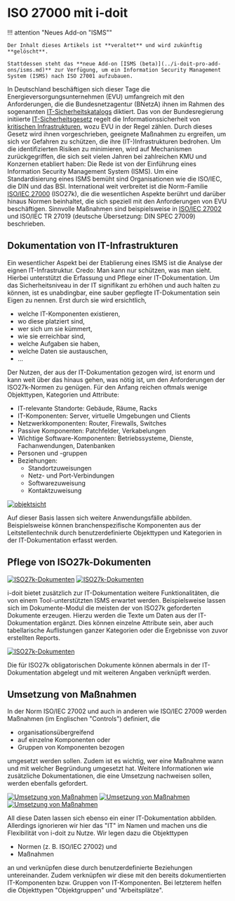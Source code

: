 # ISO 27000 mit i-doit

!!! attention "Neues Add-on "ISMS""

    Der Inhalt dieses Artikels ist **veraltet** und wird zukünftig **gelöscht**.

    Stattdessen steht das **neue Add-on [ISMS (beta)](../i-doit-pro-add-ons/isms.md)** zur Verfügung, um ein Information Security Management System (ISMS) nach ISO 27001 aufzubauen.

In Deutschland beschäftigen sich dieser Tage die Energieversorgungsunternehmen (EVU) umfangreich mit den Anforderungen, die die Bundesnetzagentur (BNetzA) ihnen im Rahmen des sogenannten [IT-Sicherheitskatalogs](https://www.bundesnetzagentur.de/DE/Sachgebiete/ElektrizitaetundGas/Unternehmen_Institutionen/Versorgungssicherheit/IT_Sicherheit/IT_Sicherheit.html) diktiert. Das von der Bundesregierung initiierte [IT-Sicherheitsgesetz](https://www.secupedia.info/wiki/IT-Sicherheitsgesetz) regelt die Informationssicherheit von [kritischen Infrastrukturen](https://www.kritis.bund.de/SubSites/Kritis/DE/Einfuehrung/einfuehrung_node.html), wozu EVU in der Regel zählen. Durch dieses Gesetz wird ihnen vorgeschrieben, geeignete Maßnahmen zu ergreifen, um sich vor Gefahren zu schützen, die ihre (IT-)Infrastrukturen bedrohen. Um die identifizierten Risiken zu minimieren, wird auf Mechanismen zurückgegriffen, die sich seit vielen Jahren bei zahlreichen KMU und Konzernen etabliert haben: Die Rede ist von der Einführung eines Information Security Management System (ISMS). Um eine Standardisierung eines ISMS bemüht sind Organisationen wie die ISO/IEC, die DIN und das BSI. International weit verbreitet ist die Norm-Familie [ISO/IEC 27000](https://de.wikipedia.org/wiki/ISO/IEC_27000-Reihe) (ISO27k), die die wesentlichen Aspekte berührt und darüber hinaus Normen beinhaltet, die sich speziell mit den Anforderungen von EVU beschäftigen. Sinnvolle Maßnahmen sind beispielsweise in [ISO/IEC 27002](https://de.wikipedia.org/wiki/ISO/IEC_27002) und ISO/IEC TR 27019 (deutsche Übersetzung: DIN SPEC 27009) beschrieben.

Dokumentation von IT-Infrastrukturen
------------------------------------

Ein wesentlicher Aspekt bei der Etablierung eines ISMS ist die Analyse der eignen IT-Infrastruktur. Credo: Man kann nur schützen, was man sieht. Hierbei unterstützt die Erfassung und Pflege einer IT-Dokumentation. Um das Sicherheitsniveau in der IT signifikant zu erhöhen und auch halten zu können, ist es unabdingbar, eine sauber gepflegte IT-Dokumentation sein Eigen zu nennen. Erst durch sie wird ersichtlich,

*   welche IT-Komponenten existieren,
*   wo diese platziert sind,
*   wer sich um sie kümmert,
*   wie sie erreichbar sind,
*   welche Aufgaben sie haben,
*   welche Daten sie austauschen,
*   …

Der Nutzen, der aus der IT-Dokumentation gezogen wird, ist enorm und kann weit über das hinaus gehen, was nötig ist, um den Anforderungen der ISO27k-Normen zu genügen. Für den Anfang reichen oftmals wenige Objekttypen, Kategorien und Attribute:

*   IT-relevante Standorte: Gebäude, Räume, Racks
*   IT-Komponenten: Server, virtuelle Umgebungen und Clients
*   Netzwerkkomponenten: Router, Firewalls, Switches
*   Passive Komponenten: Patchfelder, Verkabelungen
*   Wichtige Software-Komponenten: Betriebssysteme, Dienste, Fachanwendungen, Datenbanken
*   Personen und -gruppen
*   Beziehungen:
    *   Standortzuweisungen
    *   Netz- und Port-Verbindungen
    *   Softwarezuweisung
    *   Kontaktzuweisung

[![objektsicht](../assets/images/de/anwendungsfaelle/iso-27000/1-iso.png)](../assets/images/de/anwendungsfaelle/iso-27000/1-iso.png)

Auf dieser Basis lassen sich weitere Anwendungsfälle abbilden. Beispielsweise können branchenspezifische Komponenten aus der Leitstellentechnik durch benutzerdefinierte Objekttypen und Kategorien in der IT-Dokumentation erfasst werden.

Pflege von ISO27k-Dokumenten
----------------------------

[![ISO27k-Dokumenten](../assets/images/de/anwendungsfaelle/iso-27000/2-iso.png)](../assets/images/de/anwendungsfaelle/iso-27000/2-iso.png)
[![ISO27k-Dokumenten](../assets/images/de/anwendungsfaelle/iso-27000/3-iso.png)](../assets/images/de/anwendungsfaelle/iso-27000/3-iso.png)

i-doit bietet zusätzlich zur IT-Dokumentation weitere Funktionalitäten, die von einem Tool-unterstützten ISMS erwartet werden. Beispielsweise lassen sich im Dokumente-Modul die meisten der von ISO27k geforderten Dokumente erzeugen. Hierzu werden die Texte um Daten aus der IT-Dokumentation ergänzt. Dies können einzelne Attribute sein, aber auch tabellarische Auflistungen ganzer Kategorien oder die Ergebnisse von zuvor erstellten Reports.

[![ISO27k-Dokumenten](../assets/images/de/anwendungsfaelle/iso-27000/4-iso.png)](../assets/images/de/anwendungsfaelle/iso-27000/4-iso.png)

Die für ISO27k obligatorischen Dokumente können abermals in der IT-Dokumentation abgelegt und mit weiteren Angaben verknüpft werden.

Umsetzung von Maßnahmen
-----------------------

In der Norm ISO/IEC 27002 und auch in anderen wie ISO/IEC 27009 werden Maßnahmen (im Englischen "Controls") definiert, die

*   organisationsübergreifend
*   auf einzelne Komponenten oder
*   Gruppen von Komponenten bezogen

umgesetzt werden sollen. Zudem ist es wichtig, wer eine Maßnahme wann und mit welcher Begründung umgesetzt hat. Weitere Informationen wie zusätzliche Dokumentationen, die eine Umsetzung nachweisen sollen, werden ebenfalls gefordert.

[![Umsetzung von Maßnahmen](../assets/images/de/anwendungsfaelle/iso-27000/5-iso.png)](../assets/images/de/anwendungsfaelle/iso-27000/5-iso.png)
[![Umsetzung von Maßnahmen](../assets/images/de/anwendungsfaelle/iso-27000/6-iso.png)](../assets/images/de/anwendungsfaelle/iso-27000/6-iso.png)
[![Umsetzung von Maßnahmen](../assets/images/de/anwendungsfaelle/iso-27000/7-iso.png)](../assets/images/de/anwendungsfaelle/iso-27000/7-iso.png)

All diese Daten lassen sich ebenso ein einer IT-Dokumentation abbilden. Allerdings ignorieren wir hier das "IT" im Namen und machen uns die Flexibilität von i-doit zu Nutze. Wir legen dazu die Objekttypen

*   Normen (z. B. ISO/IEC 27002) und
*   Maßnahmen

an und verknüpfen diese durch benutzerdefinierte Beziehungen untereinander. Zudem verknüpfen wir diese mit den bereits dokumentierten IT-Komponenten bzw. Gruppen von IT-Komponenten. Bei letzterem helfen die Objekttypen "Objektgruppen" und "Arbeitsplätze".
